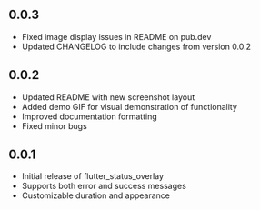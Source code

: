 ## 0.0.3

* Fixed image display issues in README on pub.dev
* Updated CHANGELOG to include changes from version 0.0.2

## 0.0.2

* Updated README with new screenshot layout
* Added demo GIF for visual demonstration of functionality
* Improved documentation formatting
* Fixed minor bugs

## 0.0.1

* Initial release of flutter_status_overlay
* Supports both error and success messages
* Customizable duration and appearance
